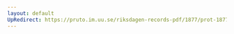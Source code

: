 ```yaml
---
layout: default
UpRedirect: https://pruto.im.uu.se/riksdagen-records-pdf/1877/prot-1877--fk--026/prot-1877--fk--026_005.pdf
---
```

